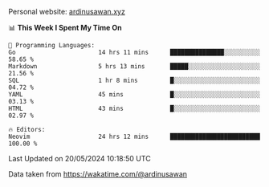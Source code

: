 Personal website: [ardinusawan.xyz](https://ardinusawan.xyz)

<!--START_SECTION:waka-->
📊 **This Week I Spent My Time On** 

```text
💬 Programming Languages: 
Go                       14 hrs 11 mins      ███████████████░░░░░░░░░░   58.65 % 
Markdown                 5 hrs 13 mins       █████░░░░░░░░░░░░░░░░░░░░   21.56 % 
SQL                      1 hr 8 mins         █░░░░░░░░░░░░░░░░░░░░░░░░   04.72 % 
YAML                     45 mins             █░░░░░░░░░░░░░░░░░░░░░░░░   03.13 % 
HTML                     43 mins             █░░░░░░░░░░░░░░░░░░░░░░░░   02.97 % 

🔥 Editors: 
Neovim                   24 hrs 12 mins      █████████████████████████   100.00 % 
```


 Last Updated on 20/05/2024 10:18:50 UTC
<!--END_SECTION:waka-->
Data taken from https://wakatime.com/@ardinusawan
